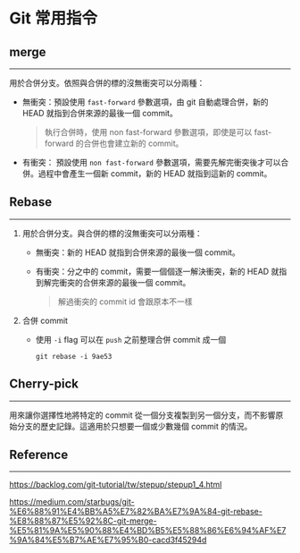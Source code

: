 # Git 常用指令



## merge

---

用於合併分支。依照與合併的標的沒無衝突可以分兩種：

- 無衝突：預設使用 `fast-forward`  參數選項，由 git 自動處理合併，新的 HEAD 就指到合併來源的最後一個 commit。

  > 執行合併時，使用 non fast-forward 參數選項，即使是可以 fast-forward 的合併也會建立新的 commit。

- 有衝突： 預設使用 `non fast-forward`  參數選項，需要先解完衝突後才可以合併。過程中會產生一個新 commit，新的 HEAD 就指到這新的 commit。

## Rebase

---

1. 用於合併分支。與合併的標的沒無衝突可以分兩種：

   - 無衝突：新的 HEAD 就指到合併來源的最後一個 commit。

   - 有衝突：分之中的 commit，需要一個個逐一解決衝突，新的 HEAD 就指到解完衝突的合併來源的最後一個 commit。

     > 解過衝突的 commit id 會跟原本不一樣

2. 合併 commit

   - 使用 `-i` flag 可以在 `push` 之前整理合併 commit 成一個

     `git rebase -i 9ae53`

## Cherry-pick

---

用來讓你選擇性地將特定的 commit 從一個分支複製到另一個分支，而不影響原始分支的歷史記錄。這適用於只想要一個或少數幾個 commit 的情況。



## Reference

---

https://backlog.com/git-tutorial/tw/stepup/stepup1_4.html

https://medium.com/starbugs/git-%E6%88%91%E4%BB%A5%E7%82%BA%E7%9A%84-git-rebase-%E8%88%87%E5%92%8C-git-merge-%E5%81%9A%E5%90%88%E4%BD%B5%E5%88%86%E6%94%AF%E7%9A%84%E5%B7%AE%E7%95%B0-cacd3f45294d